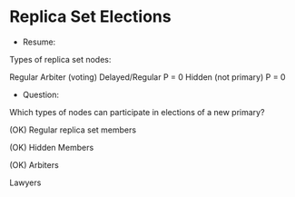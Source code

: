 # Replica Set Elections

- Resume:

Types of replica set nodes:

Regular
Arbiter (voting)
Delayed/Regular P = 0
Hidden (not primary) P = 0

- Question:

Which types of nodes can participate in elections of a new primary?


(OK) Regular replica set members

(OK) Hidden Members

(OK) Arbiters

Lawyers
